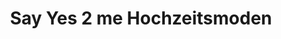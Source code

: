 ---
title: "Say Yes 2 me Hochzeitsmoden"
url: /ludwigshafen-am-rhein/say-yes-2-me-hochzeitsmoden/
shop: Kleidung
---